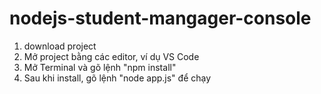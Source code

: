# nodejs-student-mangager-console
1. download project
2. Mở project bằng các editor, ví dụ VS Code
3. Mở Terminal và gõ lệnh "npm install"
4. Sau khi install, gõ lệnh "node app.js" để chạy
